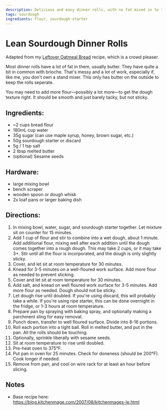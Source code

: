 ```yaml
---
description: Delicious and easy dinner rolls, with no fat mixed in to the dough.
tags: sourdough
ingredients: flour, sourdough-starter
---
```


# Lean Sourdough Dinner Rolls

Adapted from my [Leftover Oatmeal Bread](./Leftover%20Oatmeal%20Bread.html) recipe, which is a crowd pleaser.

Most dinner rolls have a lot of fat in them, usually butter. They have quite a bit in common with brioche. That's messy and a lot of work, especially if, like me, you don't own a stand mixer. This only has butter on the outside to keep the rolls seperate. 

You may need to add more flour—possibly a lot more—to get the dough texture right. It should be smooth and just barely tacky, but not sticky.

## Ingredients:

- ~2 cups bread flour
- 180mL cup water
- 35g sugar (can use maple syrup, honey, brown sugar, etc.)
- 50g sourdough starter or discard
- 5g / 1 tsp salt
- 2 tbsp melted butter
- (optional) Sesame seeds

## Hardware:

- large mixing bowl
- bench scraper
- wooden spoon or dough whisk
- 2x loaf pans or larger baking dish

## Directions:

1. In mixing bowl, water, sugar, and sourdough starter together. Let mixture sit on counter for 15 minutes.
2. Add 1 cup of flour and stir to combine into a wet dough, about 1 minute. Add additional flour, mixing well after each addition until the dough comes together into a rough dough. This may take 2 cups, or it may take 3+. Stir until all the flour is incorporated, and the dough is only slightly sticky.
3. Cover, and let sit at room temperature for 30 minutes.
4. Knead for 3-5 minutes on a well-floured work surface. Add more flour as needed to prevent sticking.
5. Cover and let sit at room temperature for 30 minutes.
6. Add salt, and knead on well floured work surface for 3-5 minutes. Add more flour as needed. Dough should not be sticky.
7. Let dough rise until doubled. If you're using discard, this will probably take a while. If you're using ripe starter, this can be done overnight in the fridge, or 1-3 hours at room temperature.
8. Prepare pan by spraying with baking spray, and optionally making a parchment sling for easy removal.
9. Punch down, transfer to well floured surface. Divide into 8-16 portions. 
10. Roll each portion into a tight ball. Roll in melted butter, and put in the pan. All the rolls should be touching.
11. Optionally, sprinkle liberally with sesame seeds.
12. Sit at room temperature to rise until doubled.
13. Pre-heat oven to 375°F.
14. Put pan in oven for 25 minutes. Check for doneness (should be 200°F). Cook longer if needed.
15. Remove from pan, and cool on wire rack for at least an hour before slicing. 

## Notes

- Base recipe here: <https://blog.kitchenmage.com/2007/08/kitchenmages-le.html>
